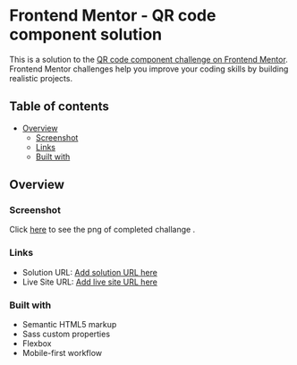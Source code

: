 # Frontend Mentor - QR code component solution
 
This is a solution to the [QR code component challenge on Frontend Mentor](https://www.frontendmentor.io/challenges/qr-code-component-iux_sIO_H). Frontend Mentor challenges help you improve your coding skills by building realistic projects. 

## Table of contents

- [Overview](#overview)
  - [Screenshot](#screenshot)
  - [Links](#links)
  - [Built with](#built-with)


## Overview

### Screenshot

Click [here](./Screenshot%202022-05-25%20at%2023-13-45%20Frontend%20Mentor%20QR%20code%20component.png) to see the png of completed challange .


### Links

- Solution URL: [Add solution URL here](https://github.com/inaveentata/QR-code-component)
- Live Site URL: [Add live site URL here](https://your-live-site-url.com)


### Built with

- Semantic HTML5 markup
- Sass custom properties
- Flexbox
- Mobile-first workflow










